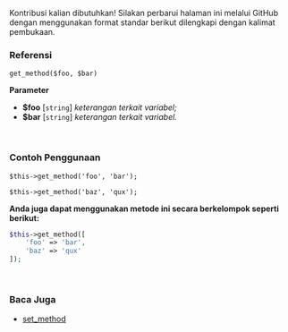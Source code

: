 Kontribusi kalian dibutuhkan!
Silakan perbarui halaman ini melalui GitHub dengan menggunakan format standar berikut dilengkapi dengan kalimat pembukaan.

### Referensi
`get_method($foo, $bar)`

**Parameter**
* **$foo** [`string`] *keterangan terkait variabel;*
* **$bar** [`string`] *keterangan terkait variabel.*

&nbsp;

### Contoh Penggunaan
`$this->get_method('foo', 'bar');`

`$this->get_method('baz', 'qux');`

**Anda juga dapat menggunakan metode ini secara berkelompok seperti berikut:**
```php
$this->get_method([
    'foo' => 'bar',
    'baz' => 'qux'
]);
```

&nbsp;

### Baca Juga
* [set_method](./set_method)
